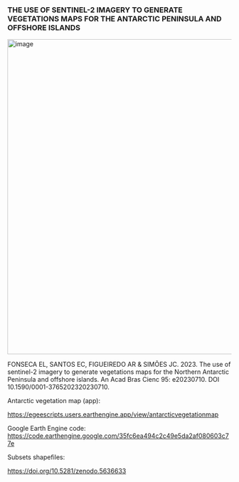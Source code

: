 ### THE USE OF SENTINEL-2 IMAGERY TO GENERATE VEGETATIONS MAPS FOR THE ANTARCTIC PENINSULA AND OFFSHORE ISLANDS

<img width="709" alt="image" src="https://github.com/elianafonseca/antarctic_vegetation_map/assets/85770141/868114db-d33e-440f-ae99-67d82768cf90">


FONSECA EL, SANTOS EC, FIGUEIREDO AR & SIMÕES JC. 2023. The use
of sentinel-2 imagery to generate vegetations maps for the Northern
Antarctic Peninsula and offshore islands. An Acad Bras Cienc 95:
e20230710. DOI 10.1590/0001-3765202320230710.


Antarctic vegetation map (app):

https://egeescripts.users.earthengine.app/view/antarcticvegetationmap

Google Earth Engine code:
https://code.earthengine.google.com/35fc6ea494c2c49e5da2af080603c77e

Subsets shapefiles:

https://doi.org/10.5281/zenodo.5636633
